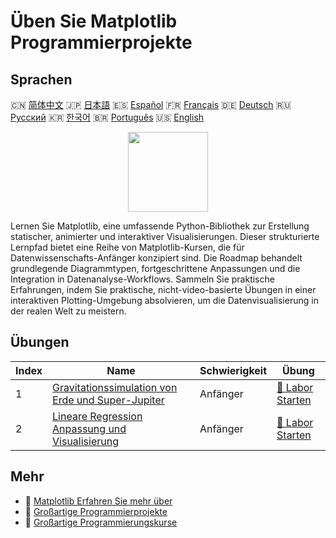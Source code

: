 # Üben Sie Matplotlib Programmierprojekte

## Sprachen

🇨🇳 [简体中文](README_zh.md) 🇯🇵 [日本語](README_ja.md) 🇪🇸 [Español](README_es.md) 🇫🇷 [Français](README_fr.md) 🇩🇪 [Deutsch](README_de.md) 🇷🇺 [Русский](README_ru.md) 🇰🇷 [한국어](README_ko.md) 🇧🇷 [Português](README_pt.md) 🇺🇸 [English](README.md) 

<div align="center">
<img width="128px" src="https://file.labex.io/path/6PDQ0G40CdCX.png">
</div>

Lernen Sie Matplotlib, eine umfassende Python-Bibliothek zur Erstellung statischer, animierter und interaktiver Visualisierungen. Dieser strukturierte Lernpfad bietet eine Reihe von Matplotlib-Kursen, die für Datenwissenschafts-Anfänger konzipiert sind. Die Roadmap behandelt grundlegende Diagrammtypen, fortgeschrittene Anpassungen und die Integration in Datenanalyse-Workflows. Sammeln Sie praktische Erfahrungen, indem Sie praktische, nicht-video-basierte Übungen in einer interaktiven Plotting-Umgebung absolvieren, um die Datenvisualisierung in der realen Welt zu meistern.

## Übungen

|   Index | Name                                                                                                                                         | Schwierigkeit   | Übung                                                                                                       |
|---------|----------------------------------------------------------------------------------------------------------------------------------------------|-----------------|-------------------------------------------------------------------------------------------------------------|
|       1 | [Gravitationssimulation von Erde und Super-Jupiter](https://labex.io/de/courses/project-gravitational-simulation-of-earth-and-super-jupiter) | Anfänger        | [🚀 Labor Starten](https://labex.io/de/courses/project-gravitational-simulation-of-earth-and-super-jupiter) |
|       2 | [Lineare Regression Anpassung und Visualisierung](https://labex.io/de/courses/project-linear-regression-fitting-and-plotting)                | Anfänger        | [🚀 Labor Starten](https://labex.io/de/courses/project-linear-regression-fitting-and-plotting)              |

## Mehr

- 🔗 [Matplotlib Erfahren Sie mehr über](https://labex.io/de/skilltrees/matplotlib)
- 🔗 [Großartige Programmierprojekte](https://github.com/labex-labs/awesome-programming-projects)
- 🔗 [Großartige Programmierungskurse](https://github.com/labex-labs/awesome-programming-courses)

